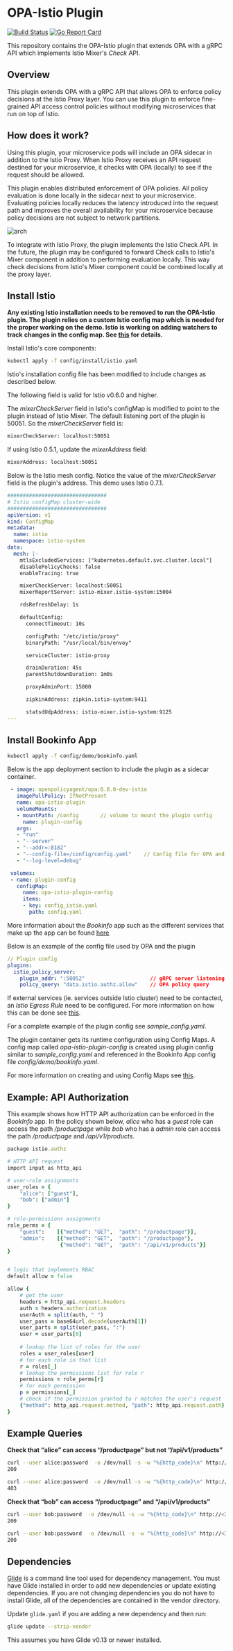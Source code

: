 # OPA-Istio Plugin

[![Build Status](https://travis-ci.org/ashutosh-narkar/opa-istio-plugin.svg?branch=master)](https://travis-ci.org/ashutosh-narkar/opa-istio-plugin) [![Go Report Card](https://goreportcard.com/badge/github.com/ashutosh-narkar/opa-istio-plugin)](https://goreportcard.com/report/github.com/ashutosh-narkar/opa-istio-plugin)

This repository contains the OPA-Istio plugin that extends OPA with a
gRPC API which implements Istio Mixer's _Check_ API. 

## Overview

This plugin extends OPA with a gRPC API that allows OPA to enforce policy
decisions at the Istio Proxy layer. You can use this plugin to enforce
fine-grained API access control policies without modifying microservices
that run on top of Istio.

## How does it work?

Using this plugin, your microservice pods will include an OPA sidecar in
addition to the Istio Proxy. When Istio Proxy receives an API request
destined for your microservice, it checks with OPA (locally)
to see if the request should be allowed.

This plugin enables distributed enforcement of OPA policies. All policy
evaluation is done locally in the sidecar next to your microservice.
Evaluating policies locally reduces the latency introduced into the
request path and improves the overall availability for your microservice
because policy decisions are not subject to network partitions.

![arch](./docs/arch.png)

To integrate with Istio Proxy, the plugin implements the Istio Check API.
In the future, the plugin may be configured to forward Check calls to
Istio's Mixer component in addition to performing evaluation locally.
This way check decisions from Istio's Mixer component could be combined
locally at the proxy layer.

## Install Istio

**Any existing Istio installation needs to be removed to run the OPA-Istio**
**plugin. The plugin relies on a custom Istio config map which is needed for the**
**proper working on the demo. Istio is working on adding watchers to track**
**changes in the config map. See [this](https://github.com/istio/istio/issues/1449) for details.**

Install Istio's core components:
```bash
kubectl apply -f config/install/istio.yaml
```

Istio's installation config file has been modified to include changes as
described below.

The following field is valid for Istio v0.6.0 and higher.

The _mixerCheckServer_ field in Istio's configMap is modified to point 
to the plugin instead of Istio Mixer. 
The default listening port of the plugin is 50051. So the  _mixerCheckServer_ 
field is:

```bash
mixerCheckServer: localhost:50051
```

If using Istio 0.5.1, update the _mixerAddress_ field:
```bash
mixerAddress: localhost:50051
```

Below is the Istio mesh config. Notice the value of the _mixerCheckServer_
field is the plugin's address. This demo uses Istio 0.7.1.

```yaml
################################
# Istio configMap cluster-wide
################################
apiVersion: v1
kind: ConfigMap
metadata:
  name: istio
  namespace: istio-system
data:
  mesh: |-
    mtlsExcludedServices: ["kubernetes.default.svc.cluster.local"]
    disablePolicyChecks: false
    enableTracing: true

    mixerCheckServer: localhost:50051
    mixerReportServer: istio-mixer.istio-system:15004

    rdsRefreshDelay: 1s

    defaultConfig:
      connectTimeout: 10s

      configPath: "/etc/istio/proxy"
      binaryPath: "/usr/local/bin/envoy"

      serviceCluster: istio-proxy

      drainDuration: 45s
      parentShutdownDuration: 1m0s

      proxyAdminPort: 15000

      zipkinAddress: zipkin.istio-system:9411

      statsdUdpAddress: istio-mixer.istio-system:9125
---
```

## Install Bookinfo App
```bash
kubectl apply -f config/demo/bookinfo.yaml
```

Below is the app deployment section to include the plugin as a sidecar container.

```yaml
 - image: openpolicyagent/opa:0.8.0-dev-istio
   imagePullPolicy: IfNotPresent
   name: opa-istio-plugin
   volumeMounts:
   - mountPath: /config       // volume to mount the plugin config
     name: plugin-config
   args:
   - "run"
   - "--server"
   - "--addr=:8182"
   - "--config-file=/config/config.yaml"    // Config file for OPA and the plugin
   - "--log-level=debug"

 volumes:
 - name: plugin-config
   configMap:
     name: opa-istio-plugin-config
     items:
     - key: config_istio.yaml
       path: config.yaml
```

More information about the _Bookinfo_ app such as the different services that
make up the app can be found [here](https://istio.io/docs/guides/bookinfo.html)

Below is an example of the config file used by OPA and the plugin

```yaml
// Plugin config
plugins:
  istio_policy_server:
    plugin_addr: ":50052"                     // gRPC server listening port
    policy_query: "data.istio.authz.allow"    // OPA policy query
```

If external services (ie. services outside Istio cluster) need to be contacted,
an _Istio Egress Rule_ need to be configured. For more information on how this
can be done see [this](https://istio.io/docs/tasks/traffic-management/egress.html).

For a complete example of the plugin config see _sample_config.yaml_.

The plugin container gets its runtime configuration using Config Maps. A config map
called _opa-istio-plugin-config_ is  created using plugin config similar to _sample_config.yaml_
and referenced in the Bookinfo App config file _config/demo/bookinfo.yaml_.

For more information on creating and using Config Maps see [this](https://cloud.google.com/kubernetes-engine/docs/concepts/configmap).

## Example: API Authorization

This example shows how HTTP API authorization can be enforced in the _BookInfo_
app. In the policy shown below, _alice_ who has a _guest_ role can access the path _/productpage_
while _bob_ who has a _admin_ role can access the path _/productpage_ and _/api/v1/products_.

```ruby
package istio.authz

# HTTP API request
import input as http_api

# user-role assignments
user_roles = {
    "alice": ["guest"],
    "bob": ["admin"]
}

# role-permissions assignments
role_perms = {
    "guest":    [{"method": "GET",  "path": "/productpage"}],
    "admin":    [{"method": "GET",  "path": "/productpage"},
                 {"method": "GET",  "path": "/api/v1/products"}]
}


# logic that implements RBAC
default allow = false

allow {
    # get the user
    headers = http_api.request.headers
    auth = headers.authorization
    userAuth = split(auth, " ")
    user_pass = base64url.decode(userAuth[1])
    user_parts = split(user_pass, ":")
    user = user_parts[0]
    
    # lookup the list of roles for the user
    roles = user_roles[user]
    # for each role in that list
    r = roles[_]
    # lookup the permissions list for role r
    permissions = role_perms[r]
    # for each permission
    p = permissions[_]
    # check if the permission granted to r matches the user's request
    {"method": http_api.request.method, "path": http_api.request.path} = p
}
```

## Example Queries

__Check that “alice” can access “/productpage” but not “/api/v1/products”__
```bash
curl --user alice:password  -o /dev/null -s -w "%{http_code}\n" http://<INGRESS_IP_PORT>/productpage
200

curl --user alice:password  -o /dev/null -s -w "%{http_code}\n" http://<INGRESS_IP_PORT>/api/v1/products
403
```

__Check that “bob” can access “/productpage” and “/api/v1/products”__
```bash
curl --user bob:password  -o /dev/null -s -w "%{http_code}\n" http://<INGRESS_IP_PORT>/productpage
200

curl --user bob:password  -o /dev/null -s -w "%{http_code}\n" http://<INGRESS_IP_PORT>/api/v1/products
200
```

## Dependencies

[Glide](https://github.com/Masterminds/glide) is a command line tool used for
dependency management. You must have Glide installed in order to add new
dependencies or update existing dependencies. If you are not changing
dependencies you do not have to install Glide, all of the dependencies are
contained in the vendor directory.

Update `glide.yaml` if you are adding a new dependency and then run:

```bash
glide update --strip-vendor
```

This assumes you have Glide v0.13 or newer installed.
